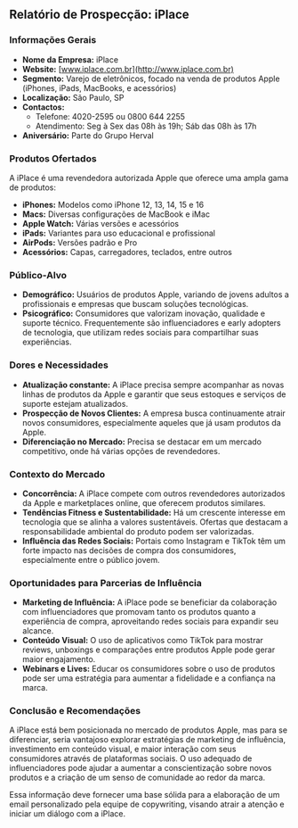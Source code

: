 ## Relatório de Prospecção: iPlace

### Informações Gerais
- **Nome da Empresa:** iPlace
- **Website:** [www.iplace.com.br](http://www.iplace.com.br)
- **Segmento:** Varejo de eletrônicos, focado na venda de produtos Apple (iPhones, iPads, MacBooks, e acessórios)
- **Localização:** São Paulo, SP
- **Contactos:** 
  - Telefone: 4020-2595 ou 0800 644 2255 
  - Atendimento: Seg à Sex das 08h às 19h; Sáb das 08h às 17h
- **Aniversário:** Parte do Grupo Herval

### Produtos Ofertados
A iPlace é uma revendedora autorizada Apple que oferece uma ampla gama de produtos:
- **iPhones:** Modelos como iPhone 12, 13, 14, 15 e 16
- **Macs:** Diversas configurações de MacBook e iMac
- **Apple Watch:** Várias versões e acessórios
- **iPads:** Variantes para uso educacional e profissional
- **AirPods:** Versões padrão e Pro
- **Acessórios:** Capas, carregadores, teclados, entre outros

### Público-Alvo
- **Demográfico:** Usuários de produtos Apple, variando de jovens adultos a profissionais e empresas que buscam soluções tecnológicas.
- **Psicográfico:** Consumidores que valorizam inovação, qualidade e suporte técnico. Frequentemente são influenciadores e early adopters de tecnologia, que utilizam redes sociais para compartilhar suas experiências.

### Dores e Necessidades
- **Atualização constante:** A iPlace precisa sempre acompanhar as novas linhas de produtos da Apple e garantir que seus estoques e serviços de suporte estejam atualizados.
- **Prospecção de Novos Clientes:** A empresa busca continuamente atrair novos consumidores, especialmente aqueles que já usam produtos da Apple.
- **Diferenciação no Mercado:** Precisa se destacar em um mercado competitivo, onde há várias opções de revendedores.

### Contexto do Mercado
- **Concorrência:** A iPlace compete com outros revendedores autorizados da Apple e marketplaces online, que oferecem produtos similares.
- **Tendências Fitness e Sustentabilidade:** Há um crescente interesse em tecnologia que se alinha a valores sustentáveis. Ofertas que destacam a responsabilidade ambiental do produto podem ser valorizadas.
- **Influência das Redes Sociais:** Portais como Instagram e TikTok têm um forte impacto nas decisões de compra dos consumidores, especialmente entre o público jovem.

### Oportunidades para Parcerias de Influência
- **Marketing de Influência:** A iPlace pode se beneficiar da colaboração com influenciadores que promovam tanto os produtos quanto a experiência de compra, aproveitando redes sociais para expandir seu alcance.
- **Conteúdo Visual:** O uso de aplicativos como TikTok para mostrar reviews, unboxings e comparações entre produtos Apple pode gerar maior engajamento.
- **Webinars e Lives:** Educar os consumidores sobre o uso de produtos pode ser uma estratégia para aumentar a fidelidade e a confiança na marca.

### Conclusão e Recomendações
A iPlace está bem posicionada no mercado de produtos Apple, mas para se diferenciar, seria vantajoso explorar estratégias de marketing de influência, investimento em conteúdo visual, e maior interação com seus consumidores através de plataformas sociais. O uso adequado de influenciadores pode ajudar a aumentar a conscientização sobre novos produtos e a criação de um senso de comunidade ao redor da marca. 

Essa informação deve fornecer uma base sólida para a elaboração de um email personalizado pela equipe de copywriting, visando atrair a atenção e iniciar um diálogo com a iPlace.